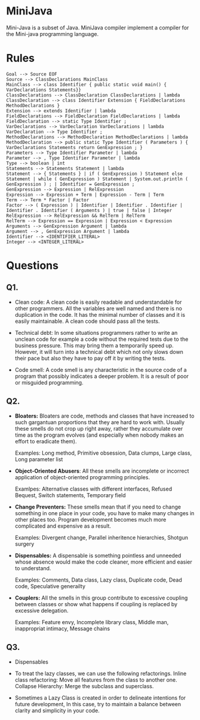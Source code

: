 # MiniJava
Mini-Java is a subset of Java. MiniJava compiler implement a compiler for the Mini-java
programming language.

# Rules
```
Goal --> Source EOF
Source --> ClassDeclarations MainClass
MainClass --> class Identifier { public static void main() { VarDeclarations Statements}}
ClassDeclarations --> ClassDeclaration ClassDeclarations | lambda
ClassDeclaration --> class Identifier Extension { FieldDeclarations MethodDeclarations }
Extension --> extends Identifier | lambda
FieldDeclarations --> FieldDeclaration FieldDeclarations | lambda
FieldDeclaration --> static Type Identifier ;
VarDeclarations --> VarDeclaration VarDeclarations | lambda
VarDeclaration --> Type Identifier ;
MethodDeclarations --> MethodDeclaration MethodDeclarations | lambda
MethodDeclaration --> public static Type Identifier ( Parameters ) { VarDeclarations Statements return GenExpression ; }
Parameters --> Type Identifier Parameter | lambda
Parameter --> , Type Identifier Parameter | lambda
Type --> boolean | int
Statements --> Statements Statement | lambda
Statement --> { Statements } | if ( GenExpression ) Statement else Statement | while ( GenExpression ) Statement | System.out.println ( GenExpression ) ; | Identifier = GenExpression ;
GenExpression --> Expression | RelExpression
Expression --> Expression + Term | Expression - Term | Term
Term --> Term * Factor | Factor
Factor --> ( Expression ) | Identifier | Identifier . Identifier | Identifier . Identifier ( Arguments ) | true | false | Integer
RelExpression --> RelExpression && RelTerm | RelTerm
RelTerm --> Expression == Expression | Expression < Expression
Arguments --> GenExpression Argument | lambda
Argument --> , GenExpression Argument | lambda
Identifier --> <IDENTIFIER_LITERAL>
Integer --> <INTEGER_LITERAL>
```

# Questions

## Q1.
- Clean code: A clean code is easily readable and understandable for other programmers. All the variables are well named and there is no duplication in the code. It has the minimal number of classes and it is easily maintainable. A clean code should pass all the tests.

- Technical debt: In some situations programmers rather to write an unclean code for example a code without the required tests due to the business pressure. This may bring them a temporarily speed up. However, it will turn into a technical debt which not only slows down their pace but also they have to pay off it by writing the tests.

- Code smell: A code smell is any characteristic in the source code of a program that possibly indicates a deeper problem. It is a result of poor or misguided programming.

## Q2. 
- **Bloaters:** Bloaters are code, methods and classes that have increased to such gargantuan proportions that they are hard to work with. Usually these smells do not crop up right away, rather they accumulate over time as the program evolves (and especially when nobody makes an effort to eradicate them).

	Examples: Long method, Primitive obsession, Data clumps, Large class, Long parameter list

- **Object-Oriented Abusers**: All these smells are incomplete or incorrect application of object-oriented programming principles.

	Examlpes: Alternative classes with different interfaces, Refused Bequest, Switch statements, Temporary field
	
- **Change Preventers:** These smells mean that if you need to change something in one place in your code, you have to make many changes in other places too. Program development becomes much more complicated and expensive as a result.

	Examples: Divergent change, Parallel inheritence hierarchies, Shotgun surgery
	
- **Dispensables:** A dispensable is something pointless and unneeded whose absence would make the code cleaner, more efficient and easier to understand.

	Examples: Comments, Data class, Lazy class, Duplicate code, Dead code, Speculative generailty
	
- **Couplers:** All the smells in this group contribute to excessive coupling between classes or show what happens if coupling is replaced by excessive delegation.

	Examples: Feature envy, Incomplete library class, Middle man, inappropriat intimacy, Message chains
	
## Q3.
- Dispensables

- To treat the lazy classes, we can use the following refactorings. 
	Inline class refactoring: Move all features from the class to another one.
	Collapse Hierarchy: Merge the subclass and superclass.
	
- Sometimes a Lazy Class is created in order to delineate intentions for future development, In this case, try to maintain a balance between clarity and simplicity in your code.
	
